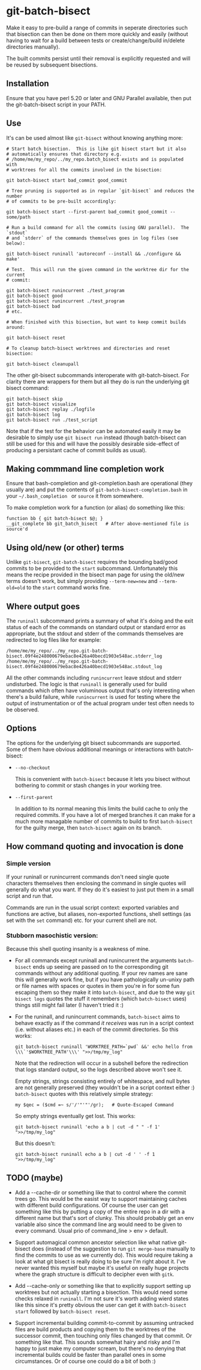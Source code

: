 
# git-batch-bisect

Make it easy to pre-build a range of commits in seperate directories such that
bisection can then be done on them more quickly and easily (without having to
wait for a build between tests or create/change/build in/delete directories
manually).

The built commits persist until their removal is explicitly requested and will
be reused by subsequent bisections.

## Installation

Ensure that you have perl 5.20 or later and GNU Parallel available, then put
the git-batch-bisect script in your PATH.

## Use

It's can be used almost like `git-bisect` without knowing anything more:

```
# Start batch bisection.  This is like git bisect start but it also
# automatically ensures that directory e.g.
# /home/me/my_repo/../my_repo.batch_bisect exists and is populated with
# worktrees for all the commits involved in the bisection:

git batch-bisect start bad_commit good_commit

# Tree pruning is supported as in regular `git-bisect` and reduces the number
# of commits to be pre-built accordingly:

git batch-bisect start --first-parent bad_commit good_commit -- some/path

# Run a build command for all the commits (using GNU parallel).  The `stdout`
# and `stderr` of the commands themselves goes in log files (see below):

git batch-bisect runinall 'autoreconf --install && ./configure && make'

# Test.  This will run the given command in the worktree dir for the current
# commit:

git batch-bisect runincurrent ./test_program
git batch-bisect good
git batch-bisect runincurrent ./test_program
git batch-bisect bad
# etc.

# When finished with this bisection, but want to keep commit builds around:

git batch-bisect reset

# To cleanup batch-bisect worktrees and directories and reset bisection:

git batch-bisect cleanupall
```

The other git-bisect subcommands interoperate with git-batch-bisect.  For
clarity there are wrappers for them but all they do is run the underlying git
bisect command:

```
git batch-bisect skip
git batch-bisect visualize
git batch-bisect replay ./logfile
git batch-bisect log
git batch-bisect run ./test_script
```

Note that if the test for the behavior can be automated easily it may be
desirable to simply use `git bisect run` instead (though batch-bisect can still
be used for this and will have the possibly desirable side-effect of producing
a persistant cache of commit builds as usual).

## Making commmand line completion work

Ensure that bash-completion and git-completion.bash are operational (they
usually are) and put the contents of `git-batch-bisect-completion.bash` in your
`~/.bash_completion ` or `source` it from somewhere.

To make completion work for a function (or alias) do something like this:

```
function bb { git batch-bisect $@; }
__git_complete bb git_batch_bisect   # After above-mentioned file is source'd
```

## Using old/new (or other) terms

Unlike `git-bisect`, `git-batch-bisect` requires the bounding bad/good
commits to be provided to the `start` subcommand.  Unfortunately this means
the recipe provided in the bisect man page for using the old/new terms
doesn't work, but simply providing `--term-new=new` and `--term-old=old` to
the `start` command works fine.


## Where output goes

<!-- FIXXME: modify this to cover runinrange if it ever gets added -->

The `runinall` subcommand prints a summary of what it's doing and the exit
status of each of the commands on standard output or standard error as
appropriate, but the stdout and stderr of the commands themselves are
redirected to log files like for example:

```
/home/me/my_repo/../my_repo.git-batch-bisect.09f4e248000679ebac8e426a40becd1903e548ac.stderr_log
/home/me/my_repo/../my_repo.git-batch-bisect.09f4e248000679ebac8e426a40becd1903e548ac.stdout_log
```

All the other commands including `runincurrent` leave stdout and stderr
undisturbed.  The logic is that `runinall` is generally used for build commands
which often have voluminous output that's only interesting when there's a build
failure, while `runincurrent` is used for testing where the output of
instrumentation or of the actual program under test often needs to be observed.

## Options

The options for the underlying git bisect subcommands are supported.  Some of
them have obvious additional meanings or interactions with batch-bisect:

- `--no-checkout`

    This is convenient with `batch-bisect` because it lets you bisect without
    bothering to commit or stash changes in your working tree.

- `--first-parent`

    In addition to its normal meaning this limits the build cache to only the
    required commits.  If you have a lot of merged branches it can make for a
    much more managable number of commits to build to first `batch-bisect` for
    the guilty merge, then `batch-bisect` again on its branch.

## How command quoting and invocation is done

### Simple version

If your runinall or runincurrent commands don't need single quote characters
themselves then enclosing the command in single quotes will generally do what
you want.  If they do it's easiest to just put them in a small script and run
that.

Commands are run in the usual script context: exported variables and functions
are active, but aliases, non-exported functions, shell settings (as set with
the `set` command) etc. for your current shell are not.

### Stubborn masochistic version:

Because this shell quoting insanity is a weakness of mine.

<!-- FIXXME: modify this to cover runinrange if it ever gets added -->
- For all commands except runinall and runincurrent the arguments
`batch-bisect` ends up seeing are passed on to the corresponding git commands
without any additional quoting.  If your rev names are sane this will generally
work fine, but if you have pathologically un-unixy path or file names with
spaces or quotes in them you're in for some fun escaping them so they make it
into `batch-bisect`, and due to the way `git bisect logs` quotes the stuff
it remembers (which `batch-bisect` uses) things still might fail later (I
haven't tried it :)

<!-- FIXME: would be nice to fix the garbage formatting where the first paragraph of a bullet point is not indented but subsequent ones need to be, probably by indending first I guess -->

<!-- FIXXME: modify this to cover runinrange if it ever gets added -->
- For the runinall, and runincurrent commands, `batch-bisect` aims to behave
exactly as if the command *it receives* was run in a script context (i.e.
without aliases etc.) in each of the commit directories.  So this works:

    ```
    git batch-bisect runinall 'WORKTREE_PATH=`pwd` &&' echo hello from \\\`'$WORKTREE_PATH'\\\' ">>/tmp/my_log"
    ```

    Note that the redirection will occur in a subshell before the redirection
    that logs standard output, so the logs described above won't see it.

    Empty strings, strings consisting entirely of whitespace, and null bytes
    are not generally preserved (they wouldn't be in a script context either :)
    `batch-bisect` quotes with this relatively simple strategy:

    ```
    my $qec = ($cmd =~ s/'/'"'"'/gr);   # Quote-Escaped Command
    ```

    So empty strings eventually get lost.  This works:

    ```
    git batch-bisect runinall 'echo a b | cut -d " " -f 1'  ">>/tmp/my_log"
    ```

    But this doesn't:

    ```
    git batch-bisect runinall echo a b | cut -d ' ' -f 1  ">>/tmp/my_log"
    ```

## TODO (maybe)

- Add a --cache-dir or something like that to control where the commit trees
go.  This would be the easist way to support maintaining caches with different
build configurations.  Of course the user can get something like this by putting a copy of the entire repo in a dir with a different name but that's sort of clunky.  This should probably get an env variable also since the command line arg would need to be given to every command.  Usual prio of command_line > env > default.

- Support automagical common ancestor selection like what native git-bisect
does (instead of the suggestion to run `git merge-base` manually to find the
commits to use as we currently do).  This would require taking a look at what
git bisect is really doing to be sure I'm right about it.  I've never
wanted this myself but maybe it's useful on really huge projects where the
graph structure is difficult to decipher even with `gitk`.

- Add --cache-only or something like that to explicitly support setting up
worktrees but not actually starting a bisection.  This would need some checks
relaxed in `runinall`.  I'm not sure it's worth adding wierd states like
this since it's pretty obvious the user can get it with `batch-bisect start`
followed by `batch-bisect reset`.

- Support incremental building commit-to-commit by assuming untracked files are
build products and copying them to the worktrees of the successor commit, then
touching only files changed by that commit.  Or something like that.  This
sounds somewhat hairy and risky and I'm happy to just make my computer scream,
but there's no denying that incremental builds could be faster than parallel
ones in some circumstances.  Or of course one could do a bit of both :)
